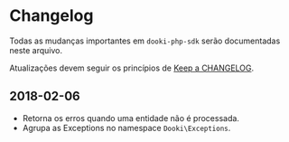# Changelog

Todas as mudanças importantes em `dooki-php-sdk` serão documentadas neste arquivo.

Atualizações devem seguir os princípios de [Keep a CHANGELOG](http://keepachangelog.com/).

## 2018-02-06

- Retorna os erros quando uma entidade não é processada.
- Agrupa as Exceptions no namespace `Dooki\Exceptions`.